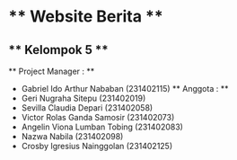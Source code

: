 # ** Website Berita **

## ** Kelompok 5 **
** Project Manager : **
- Gabriel Ido Arthur Nababan (231402115)
** Anggota : **
- Geri Nugraha Sitepu (231402019)
- Sevilla Claudia Depari (231402058)
- Victor Rolas Ganda Samosir (231402073)
- Angelin Viona Lumban Tobing (231402083)
- Nazwa Nabila (231402098)
- Crosby Igresius Nainggolan (231402125)